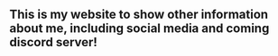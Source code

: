 

## This is my website to show other information about me, including social media and coming discord server!
